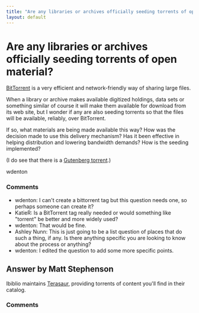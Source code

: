 ```yaml
---
title: "Are any libraries or archives officially seeding torrents of open material?"
layout: default
---
```

Are any libraries or archives officially seeding torrents of open material?
=====================
[BitTorrent](https://en.wikipedia.org/wiki/BitTorrent) is a very
efficient and network-friendly way of sharing large files.

When a library or archive makes available digitized holdings, data sets
or something similar of course it will make them available for download
from its web site, but I wonder if any are also seeding torrents so that
the files will be available, reliably, over BitTorrent.

If so, what materials are being made available this way? How was the
decision made to use this delivery mechanism? Has it been effective in
helping distribution and lowering bandwidth demands? How is the seeding
implemented?

(I do see that there is a [Gutenberg
torrent](http://www.gutenberg.org/wiki/Gutenberg%3aThe_CD_and_DVD_Project).)

wdenton

### Comments ###
* wdenton: I can't create a bittorrent tag but this question needs one, so perhaps
someone can create it?
* KatieR: Is a BitTorrent tag really needed or would something like "torrent" be
better and more widely used?
* wdenton: That would be fine.
* Ashley Nunn: This is just going to be a list question of places that do such a thing,
if any. Is there anything specific you are looking to know about the
process or anything?
* wdenton: I edited the question to add some more specific points.


Answer by Matt Stephenson
----------------
Ibiblio maintains [Terasaur](http://terasaur.org/), providing torrents
of content you'll find in their catalog.

### Comments ###

